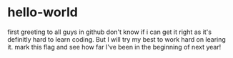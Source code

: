 # hello-world
first greeting to all guys in github
don't know if i can get it right as it's definitly hard to learn coding. But I will try my best to work hard on learing it.
mark this flag and see how far I've been in the beginning of next year!
